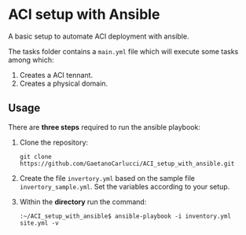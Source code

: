 # ACI setup with Ansible
A basic setup to automate ACI deployment with ansible.

The tasks folder contains a `main.yml` file which will execute some tasks among which:

1. Creates a ACI tennant.
2. Creates a physical domain.

## Usage

There are **three steps** required to run the ansible playbook:

 1. Clone the repository:
    
        git clone https://github.com/GaetanoCarlucci/ACI_setup_with_ansible.git

 2. Create the file `invertory.yml` based on the sample file `invertory_sample.yml`. Set the variables according to your setup.

 3. Within the **directory** run the command:
 
        :~/ACI_setup_with_ansible$ ansible-playbook -i inventory.yml site.yml -v
